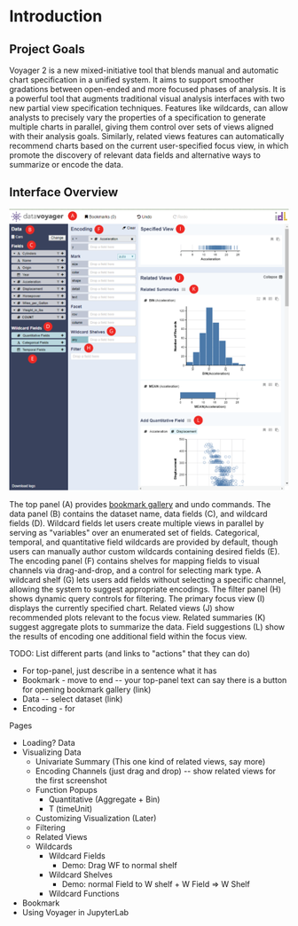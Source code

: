 # Introduction

## Project Goals

Voyager 2 is a new mixed-initiative tool that blends manual and automatic chart specification in a unified system. It aims to support smoother gradations between open-ended and more focused phases of analysis. It is a powerful tool that augments traditional visual analysis interfaces with two new partial view specification techniques. Features like wildcards, can allow analysts to precisely vary the properties of a specification to generate multiple charts in parallel, giving them control over sets of views aligned with their analysis goals. Similarly, related views features can automatically recommend charts based on the current user-specified focus view, in which promote the discovery of relevant data fields and alternative ways to summarize or encode the data.

## Interface Overview

![User Interface](.gitbook/assets/ui.png)

The top panel \(A\) provides [bookmark gallery](bookmark-gallery.md) and undo commands. The data panel \(B\) contains the dataset name, data fields \(C\), and wildcard fields \(D\). Wildcard fields let users create multiple views in parallel by serving as "variables" over an enumerated set of fields. Categorical, temporal, and quantitative field wildcards are provided by default, though users can manually author custom wildcards containing desired fields \(E\). The encoding panel \(F\) contains shelves for mapping fields to visual channels via drag-and-drop, and a control for selecting mark type. A wildcard shelf \(G\) lets users add fields without selecting a specific channel, allowing the system to suggest appropriate encodings. The filter panel \(H\) shows dynamic query controls for filtering. The primary focus view \(I\) displays the currently specified chart. Related views \(J\) show recommended plots relevant to the focus view. Related summaries \(K\) suggest aggregate plots to summarize the data. Field suggestions \(L\) show the results of encoding one additional field within the focus view.

TODO: List different parts \(and links to "actions" that they can do\)

* For top-panel, just describe in a sentence what it has
* Bookmark - move to end -- your top-panel text can say there is a button for opening bookmark gallery \(link\)
* Data -- select dataset \(link\)
* Encoding - for 

Pages

* Loading? Data
* Visualizing Data
  * Univariate Summary \(This one kind of related views, say more\)
  * Encoding Channels \(just drag and drop\) -- show related views for the first screenshot
  * Function Popups
    * Quantitative \(Aggregate + Bin\)
    * T \(timeUnit\)
  * Customizing Visualization \(Later\)
  * Filtering
  * Related Views
  * Wildcards
    * Wildcard Fields
      * Demo: Drag WF to normal shelf
    * Wildcard Shelves
      * Demo: normal Field to W shelf + W Field =&gt; W Shelf
    * Wildcard Functions
* Bookmark
* Using Voyager in JupyterLab

